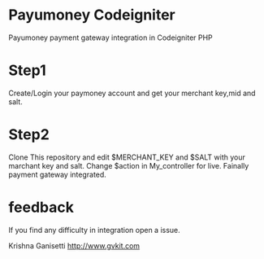 # Payumoney Codeigniter
Payumoney payment gateway integration in Codeigniter PHP

# Step1 
Create/Login your paymoney account and get your merchant key,mid and salt.

# Step2
Clone This repository and edit $MERCHANT_KEY and $SALT with your marchant key and salt. Change $action in My_controller for live. Fainally payment gateway integrated. 

# feedback 
If you find any difficulty in integration open a issue.

Krishna Ganisetti
http://www.gvkit.com

